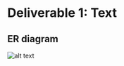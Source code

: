 # Deliverable 1: Text
## ER diagram
![alt text](https://raw.githubusercontent.com/dtpett16/IS309/new/folderStructure/Deliverable1/Deliverable%201%3A%20Text/Screenshot%202018-01-30%2014.38.23.png)
